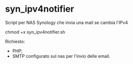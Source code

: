 # syn_ipv4notifier
Script per NAS Synology che invia una mail se cambia l'IPv4

chmod +x syn_ipv4notifier.sh

Richiesto:
- PHP;
- SMTP configurato sul nas per l'invio delle email.
